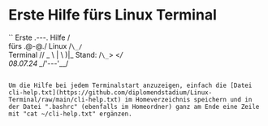 
# Erste Hilfe fürs Linux Terminal

``
Erste        .---.
Hilfe       /     \
fürs        \.@-@./
Linux       /`\_/`\
Terminal   //  _  \\
          | \     )|_
Stand:   /`\_`>  <_/ \
08.07.24 \__/'---'\__/
```

Um die Hilfe bei jedem Terminalstart anzuzeigen, einfach die [Datei cli-help.txt](https://github.com/diplomendstadium/Linux-Terminal/raw/main/cli-help.txt) im Homeverzeichnis speichern und in der Datei ".bashrc" (ebenfalls im Homeordner) ganz am Ende eine Zeile mit "cat ~/cli-help.txt" ergänzen.
